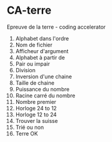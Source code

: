 # CA-terre

Epreuve de la terre - coding accelerator

 1) Alphabet dans l'ordre
 2) Nom de fichier
 3) Afficheur d'argument
 4) Alphabet à partir de
 5) Pair ou impair
 6) Division
 7) Inversion d'une chaine
 8) Taille de chaine
 9) Puissance du nombre
 10) Racine carré du nombre
 11) Nombre premier
 12) Horloge 24 to 12
 13) Horloge 12 to 24
 14) Trouver la suisse 
 15) Trié ou non
 16) Terre OK
